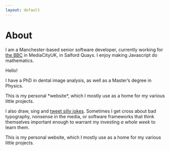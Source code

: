 ```yaml
---
layout: default
---
```


# About

I am a Manchester-based senior software developer, currently working for <a href="http://www.bbc.co.uk">the BBC</a> in MediaCityUK<span class="footnote" data-html="<p>Lorem ipsum dolor sit amet, consectetur adipiscing elit. Vivamus velit diam, lacinia cursus ullamcorper eget, consequat et libero. Suspendisse potenti. Nulla sit amet mauris diam. Vivamus nec maximus risus. Pellentesque habitant morbi tristique senectus et netus et malesuada fames ac turpis egestas. In eu pretium lorem, ac pulvinar neque. Integer erat leo, fringilla eu nisl vel, dapibus porta lectus. Praesent in ex non odio lacinia efficitur sed sit amet mauris. Nam ut tincidunt mi. Quisque a nunc eu dui aliquet aliquam non at est. Morbi viverra odio turpis, vel sodales enim lacinia eget. Aliquam erat volutpat. Praesent blandit feugiat tortor, in convallis massa dapibus id.</p><p>Nullam et erat velit. Sed molestie metus vel odio malesuada feugiat. Praesent consectetur magna sit amet nunc rutrum viverra. Sed elit metus, porta id arcu quis, feugiat tincidunt sem. Integer nec lacus at lectus pretium porttitor. Aenean eget nisl ullamcorper, convallis erat quis, finibus libero. Integer orci odio, suscipit quis varius sed, dignissim a nunc. Integer et arcu at ex congue molestie at non orci. Pellentesque habitant morbi tristique senectus et netus et malesuada fames ac turpis egestas. Mauris efficitur lectus arcu, nec dignissim lorem dignissim at. In rutrum, arcu eu congue euismod, neque elit venenatis ligula, vel semper elit felis eget nisi. Duis vitae posuere quam. Fusce interdum sed libero non tempus.</p><p>Integer congue malesuada augue eget imperdiet. Duis fringilla metus in dictum tincidunt. Class aptent taciti sociosqu ad litora torquent per conubia nostra, per inceptos himenaeos. Suspendisse at auctor augue. Interdum et malesuada fames ac ante ipsum primis in faucibus. Curabitur finibus mauris sed orci accumsan condimentum. Ut vitae maximus lorem. Duis vel elit sapien. Praesent et volutpat velit, ut bibendum justo. Quisque dignissim eleifend sapien, vitae porta nibh viverra vel. Morbi quis semper elit.</p><p>Donec lobortis lacus quis lorem commodo, sed commodo mauris lobortis. Nunc fermentum magna sed eros gravida feugiat. Lorem ipsum dolor sit amet, consectetur adipiscing elit. Fusce erat orci, luctus ut mi eget, volutpat feugiat sapien. Aliquam maximus, lectus quis aliquet porta, magna sem laoreet ligula, ac tincidunt risus nibh id libero. Sed dignissim, est nec dignissim volutpat, ligula eros congue neque, eget semper eros arcu sit amet velit. Praesent dignissim a libero ut semper.</p><p>Vestibulum ante ipsum primis in faucibus orci luctus et ultrices posuere cubilia Curae; Nullam euismod lectus et neque pellentesque euismod. Nam aliquet finibus finibus. Praesent semper dolor lorem, sed lobortis nisi scelerisque id. Suspendisse finibus justo mauris, tempus maximus risus tempor at. Morbi sit amet sem aliquam, dignissim orci at, ullamcorper elit. Nunc id viverra elit, quis tincidunt justo.</p>"></span>, in Salford Quays. I enjoy making Javascript do mathematics.

<div class="float-left">
Hello!<span class="footnote" data-html="Goodbye!"></span>
</div>

I have a PhD in dental image analysis, as well as a Master&rsquo;s degree in Physics.

<div class="float-right"><p>
This is my personal *website*, which I mostly use as a home for my various little projects.
</p></div>

I also draw, sing and <a href="http://twitter.com/Andrew_Taylor">tweet silly jokes</a>. Sometimes I get cross about bad typography, nonsense in the media, or software frameworks that think themselves important enough to warrant my investing *a whole week* to learn them.

This is my personal website, which I mostly use as a home for my various little projects.
